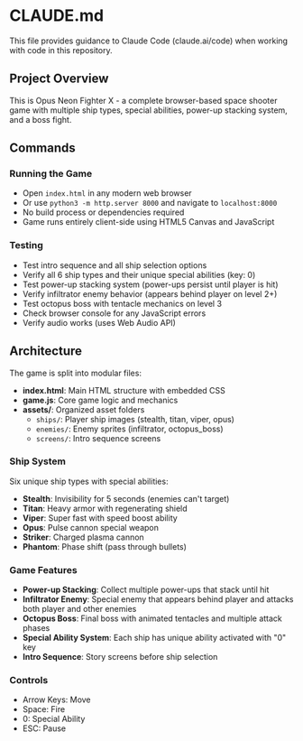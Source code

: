 # CLAUDE.md

This file provides guidance to Claude Code (claude.ai/code) when working with code in this repository.

## Project Overview

This is Opus Neon Fighter X - a complete browser-based space shooter game with multiple ship types, special abilities, power-up stacking system, and a boss fight.

## Commands

### Running the Game
- Open `index.html` in any modern web browser
- Or use `python3 -m http.server 8000` and navigate to `localhost:8000`
- No build process or dependencies required
- Game runs entirely client-side using HTML5 Canvas and JavaScript

### Testing
- Test intro sequence and all ship selection options
- Verify all 6 ship types and their unique special abilities (key: 0)
- Test power-up stacking system (power-ups persist until player is hit)
- Verify infiltrator enemy behavior (appears behind player on level 2+)
- Test octopus boss with tentacle mechanics on level 3
- Check browser console for any JavaScript errors
- Verify audio works (uses Web Audio API)

## Architecture

The game is split into modular files:

- **index.html**: Main HTML structure with embedded CSS
- **game.js**: Core game logic and mechanics
- **assets/**: Organized asset folders
  - `ships/`: Player ship images (stealth, titan, viper, opus)
  - `enemies/`: Enemy sprites (infiltrator, octopus_boss)
  - `screens/`: Intro sequence screens

### Ship System
Six unique ship types with special abilities:
- **Stealth**: Invisibility for 5 seconds (enemies can't target)
- **Titan**: Heavy armor with regenerating shield
- **Viper**: Super fast with speed boost ability
- **Opus**: Pulse cannon special weapon
- **Striker**: Charged plasma cannon
- **Phantom**: Phase shift (pass through bullets)

### Game Features
- **Power-up Stacking**: Collect multiple power-ups that stack until hit
- **Infiltrator Enemy**: Special enemy that appears behind player and attacks both player and other enemies
- **Octopus Boss**: Final boss with animated tentacles and multiple attack phases
- **Special Ability System**: Each ship has unique ability activated with "0" key
- **Intro Sequence**: Story screens before ship selection

### Controls
- Arrow Keys: Move
- Space: Fire
- 0: Special Ability
- ESC: Pause
